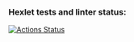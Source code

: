 ### Hexlet tests and linter status:
[![Actions Status](https://github.com/user-die/frontend-project-46/actions/workflows/hexlet-check.yml/badge.svg)](https://github.com/user-die/frontend-project-46/actions)